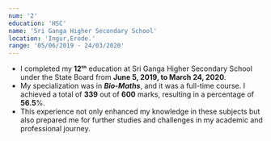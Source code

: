 ```yaml
---
num: '2'
education: 'HSC'
name: 'Sri Ganga Higher Secondary School'
location: 'Ingur,Erode.'
range: '05/06/2019 - 24/03/2020'
---
```


- I completed my **12ᵗʰ** education at Sri Ganga Higher Secondary School under the State Board from **June 5, 2019, to March 24, 2020**.
- My specialization was in **_Bio-Maths_**, and it was a full-time course. I achieved a total of **339** out of **600** marks, resulting in a percentage of **56.5**%.
- This experience not only enhanced my knowledge in these subjects but also prepared me for further studies and challenges in my academic and professional journey.

